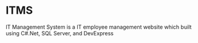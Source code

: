 # ITMS
IT Management System is a IT employee management website which built using C#.Net, SQL Server, and DevExpress
